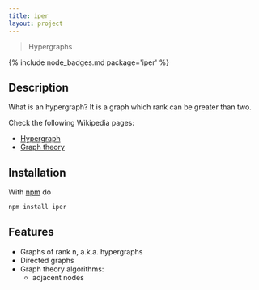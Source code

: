```yaml
---
title: iper
layout: project
---
```


> Hypergraphs

{% include node_badges.md package='iper' %}

## Description

What is an hypergraph? It is a graph which rank can be greater than two.

Check the following Wikipedia pages:

* [Hypergraph](https://en.wikipedia.org/wiki/Hypergraph)
* [Graph theory](https://en.wikipedia.org/wiki/Graph_theory)

## Installation

With [npm](https://npmjs.org/) do

```bash
npm install iper
```

## Features

* Graphs of rank n, a.k.a. hypergraphs
* Directed graphs
* Graph theory algorithms:
  * adjacent nodes

